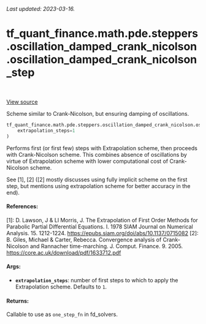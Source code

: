 <!--
This file is generated by a tool. Do not edit directly.
For open-source contributions the docs will be updated automatically.
-->

*Last updated: 2023-03-16.*

<div itemscope itemtype="http://developers.google.com/ReferenceObject">
<meta itemprop="name" content="tf_quant_finance.math.pde.steppers.oscillation_damped_crank_nicolson.oscillation_damped_crank_nicolson_step" />
<meta itemprop="path" content="Stable" />
</div>

# tf_quant_finance.math.pde.steppers.oscillation_damped_crank_nicolson.oscillation_damped_crank_nicolson_step

<!-- Insert buttons and diff -->

<table class="tfo-notebook-buttons tfo-api" align="left">
</table>

<a target="_blank" href="https://github.com/paolodelia99/tf-quant-finance/blob/main/tf_quant_finance/math/pde/steppers/oscillation_damped_crank_nicolson.py">View source</a>



Scheme similar to Crank-Nicolson, but ensuring damping of oscillations.

```python
tf_quant_finance.math.pde.steppers.oscillation_damped_crank_nicolson.oscillation_damped_crank_nicolson_step(
    extrapolation_steps=1
)
```



<!-- Placeholder for "Used in" -->

Performs first (or first few) steps with Extrapolation scheme, then proceeds
with Crank-Nicolson scheme. This combines absence of oscillations by virtue
of Extrapolation scheme with lower computational cost of Crank-Nicolson
scheme.

See [1], [2] ([2] mostly discusses using fully implicit scheme on the first
step, but mentions using extrapolation scheme for better accuracy in the end).

#### References:
[1]: D. Lawson, J & Ll Morris, J. The Extrapolation of First Order Methods for
  Parabolic Partial Differential Equations. I. 1978 SIAM Journal on Numerical
  Analysis. 15. 1212-1224.
  https://epubs.siam.org/doi/abs/10.1137/0715082
[2]: B. Giles, Michael & Carter, Rebecca. Convergence analysis of
  Crank-Nicolson and Rannacher time-marching. J. Comput. Finance. 9. 2005.
  https://core.ac.uk/download/pdf/1633712.pdf

#### Args:


* <b>`extrapolation_steps`</b>: number of first steps to which to apply the
  Extrapolation scheme. Defaults to `1`.


#### Returns:

Callable to use as `one_step_fn` in fd_solvers.
